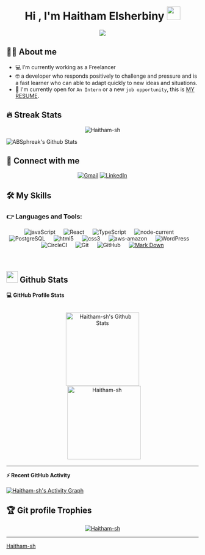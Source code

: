 <h1 align="center">Hi , I'm Haitham Elsherbiny <img src="https://media.giphy.com/media/hvRJCLFzcasrR4ia7z/giphy.gif" width="35"></h1>
<p align="center">
  <a href="https://github.com/DenverCoder1/readme-typing-svg"><img src="https://readme-typing-svg.herokuapp.com?lines=full-stack+webe+developer;A+self-starter%20From+EGYPT;Always%20learning%20new%20things&center=true&width=500&height=50"></a>
</p>

## :sassy_man:  About me

- :computer:  I’m currently working as a Freelancer
- :nerd_face: a developer who responds positively to challenge and pressure and is a fast learner who can able to adapt quickly to new ideas and situations.
- :thinking: I'm currently open for `An Intern` or a new `job opportunity`, this is [MY RESUME](https://drive.google.com/file/d/1_DiNrywsWHQu7xoE5Oh1SB-DnXwND6ie/view?usp=sharing).

## 🔥 Streak Stats
<p align="center"><img src="https://github-readme-streak-stats.herokuapp.com/?user=Haitham-sh&theme=algolia" alt="Haitham-sh" /></p>
<img align="center" src="https://github-readme-stats.vercel.app/api?username=ABSphreak&include_all_commits=true&count_private=true&show_icons=true&line_height=20&title_color=7A7ADB&icon_color=2234AE&text_color=D3D3D3&bg_color=0,000000,130F40" alt="ABSphreak's Github Stats">
<br>

## :email: Connect with me
<p align="center">
	<a href="mailto:haithamelsherbiny81@gmail.com"><img img src="https://img.shields.io/badge/gmail-%23EA4335.svg?style=plastic&logo=gmail&logoColor=white" alt="Gmail"/></a>
	<a href="https://www.linkedin.com/in/haitham-elsherbiny"><img src="https://img.shields.io/badge/linkedin-%230A66C2.svg?style=plastic&logo=linkedin&logoColor=white" alt="LinkedIn"/></a>
    <br>

## 🛠️ My Skills

### 👉 Languages and Tools:

<p align="center">
<img alt="javaScript" src="https://img.shields.io/badge/js-javaScript-yellow">
  &emsp;
<img alt="React" src="https://img.shields.io/badge/js-React-9cf">
  &emsp;
<img alt="TypeScript" src="https://img.shields.io/badge/TS-TypeScript-blue">
  &emsp;
<img alt="node-current" src="https://img.shields.io/node/v/no">
  &emsp;
<img alt="PostgreSQL" src="https://img.shields.io/badge/SQL-PostgreSQL-blue">
  &emsp;
<img alt="html5" src="https://img.shields.io/badge/HTML5%20-%23E34F26.svg?style=plastic&logo=html5&logoColor=white"> 
  &emsp;
<img alt="css3" src="https://img.shields.io/badge/CSS%20-%231572B6.svg?style=plastic&logo=css3&logoColor=white"> 
  &emsp;
  <img alt="aws-amazon" src="https://img.shields.io/badge/aws-amazon-orange">
  &emsp;
<img alt="WordPress" src="https://img.shields.io/badge/W-WordPres-blue"> 
  &emsp;
<img alt="CircleCI" src="https://img.shields.io/badge/CI-CircleCI-black"> 
  &emsp;
<img alt="Git" src="https://img.shields.io/badge/Git%20-%23F05033.svg?style=plastic&logo=git&logoColor=white">
  &emsp;
<img alt="GitHub" src="https://img.shields.io/badge/github-%23181717.svg?style=plastic&logo=github&logoColor=white">
  &emsp;
    <a href="#"><img alt="Mark Down" src="https://img.shields.io/badge/Markdown-000000?style=plastic&logo=markdown&logoColor=white"></a>
</p>
<br/>

## <img src="https://media.giphy.com/media/iY8CRBdQXODJSCERIr/giphy.gif" width="30px"> Github Stats
  <summary><b>💻 GitHub Profile Stats</b></summary>
  <br/>
  <p align="center">
    <a href="https://github.com/anuraghazra/github-readme-stats"><img alt="Haitham-sh's Github Stats" src="https://github-readme-stats.vercel.app/api?username=Haitham-sh&show_icons=true&count_private=true&theme=algolia" height="192px"/></a>
<br/>
  &nbsp;
	  <img src="https://github-readme-stats.vercel.app/api/top-langs?username=Haitham-sh&langs_count=10&show_icons=true&locale=en&layout=compact&theme=algolia" alt="Haitham-sh" height="192px"/>
  <br/>
  </p>

----

  <summary><b>⚡ Recent GitHub Activity</b></summary>
  <br/>
   <a href="https://github.com/Haitham-sh"><img alt="Haitham-sh's Activity Graph" src="https://activity-graph.herokuapp.com/graph?username=Haitham-sh&custom_title=Haitham-sh's%20Contribution%20Graph&theme=react-dark" /></a>
  <br/>

## :trophy: Git profile Trophies

<p align="center"> <a href="https://github.com/ryo-ma/github-profile-trophy"><img src="https://github-profile-trophy.vercel.app/?username=Haitham-sh&layout=compact&theme=algolia" alt="Haitham-sh" /></a> </p>

-----
[Haitham-sh](https://github.com/Haitham-sh)
